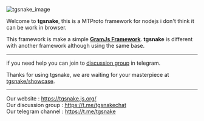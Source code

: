 ![tgsnake_image](https://tgsnake.js.org/images/tgsnake.jpg)


Welcome to **tgsnake**, this is a MTProto framework for nodejs i don't think it can be work in browser.   
  
This framework is make a simple [**GramJs Framework**](https://gram.js.org). **tgsnake** is different with another framework although using the same base.  
  
-----

if you need help you can join to [discussion group](https://t.me/tgsnakechat) in telegram.  
  

Thanks for using tgsnake, we are waiting for your masterpiece at [tgsnake/showcase](https://github.com/tgsnake/showcase).  
  
----

Our website : https://tgsnake.js.org/   
Our discussion group : https://t.me/tgsnakechat   
Our telegram channel : https://t.me/tgsnake   
